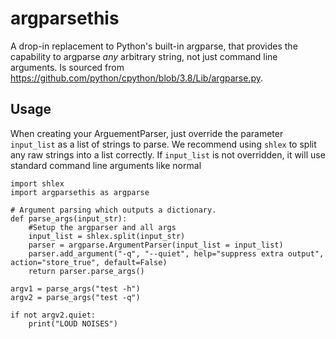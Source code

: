 # argparsethis

A drop-in replacement to Python's built-in argparse, that provides the capability to argparse *any* arbitrary string, not just command line arguments. Is sourced from https://github.com/python/cpython/blob/3.8/Lib/argparse.py.

## Usage
When creating your ArguementParser, just override the parameter `input_list`  as a list of strings to parse. We recommend using `shlex` to split any raw strings into a list correctly. If `input_list` is not overridden, it will use standard command line arguments like normal

```
import shlex
import argparsethis as argparse

# Argument parsing which outputs a dictionary.
def parse_args(input_str):
    #Setup the argparser and all args
    input_list = shlex.split(input_str)
    parser = argparse.ArgumentParser(input_list = input_list)
    parser.add_argument("-q", "--quiet", help="suppress extra output", action="store_true", default=False)
    return parser.parse_args()

argv1 = parse_args("test -h")
argv2 = parse_args("test -q")

if not argv2.quiet:
    print("LOUD NOISES")
```
